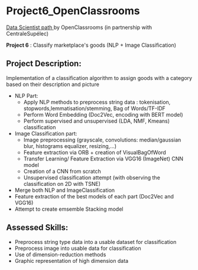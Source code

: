 # Project6_OpenClassrooms
<p><a href="https://openclassrooms.com/fr/paths/164-data-scientist">Data Scientist path </a>by OpenClassrooms (in partnership with CentraleSupélec)</p>

**Project 6** : Classify marketplace's goods (NLP + Image Classification)

## Project Description:

Implementation of a classification algorithm to assign goods with a category based on their description and picture

* NLP Part:
  * Apply NLP methods to preprocess string data : tokenisation, stopwords,lemmatisation/stemming, Bag of Words/TF-IDF
  * Perform Word Embedding (Doc2Vec, encoding with BERT model)
  * Perform supervised and unsupervised (LDA, NMF, Kmeans) classification
* Image Classification part:
  * Image preprocessing (grayscale, convolutions: median/gaussian blur, histograms equalizer, resizing,...)
  * Feature extraction via ORB + creation of VisualBagOfWord
  * Transfer Learning/ Feature Extraction via VGG16 (ImageNet) CNN model
  * Creation of a CNN from scratch 
  * Unsupervised classification attempt (with observing the classification on 2D with TSNE)
 * Merge both NLP and ImageClassification 
  * Feature extraction of the best models of each part (Doc2Vec and VGG16)
  * Attempt to create emsemble Stacking model 


## Assessed Skills:

* Preprocess string type data into a usable dataset for classification
* Preprocess image into usable data for classification
* Use of dimension-reduction methods
* Graphic representation of high dimension data

